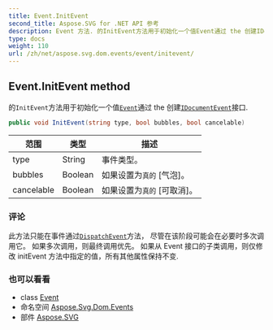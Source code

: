 ```yaml
---
title: Event.InitEvent
second_title: Aspose.SVG for .NET API 参考
description: Event 方法. 的InitEvent方法用于初始化一个值Event通过 the 创建IDocumentEvent接口.
type: docs
weight: 110
url: /zh/net/aspose.svg.dom.events/event/initevent/
---
```

## Event.InitEvent method

的`InitEvent`方法用于初始化一个值[`Event`](../)通过 the 创建[`IDocumentEvent`](../../idocumentevent/)接口.

```csharp
public void InitEvent(string type, bool bubbles, bool cancelable)
```

| 范围 | 类型 | 描述 |
| --- | --- | --- |
| type | String | 事件类型。 |
| bubbles | Boolean | 如果设置为`真的` [气泡]。 |
| cancelable | Boolean | 如果设置为`真的` [可取消]。 |

### 评论

此方法只能在事件通过[`DispatchEvent`](../../ieventtarget/dispatchevent/)方法， 尽管在该阶段可能会在必要时多次调用它。 如果多次调用，则最终调用优先。 如果从 Event 接口的子类调用，则仅修改 initEvent 方法中指定的值，所有其他属性保持不变.

### 也可以看看

* class [Event](../)
* 命名空间 [Aspose.Svg.Dom.Events](../../event/)
* 部件 [Aspose.SVG](../../../)


